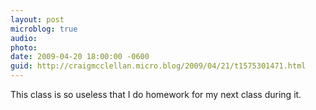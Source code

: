 ```yaml
---
layout: post
microblog: true
audio: 
photo: 
date: 2009-04-20 18:00:00 -0600
guid: http://craigmcclellan.micro.blog/2009/04/21/t1575301471.html
---
```

This class is so useless that I do homework for my next class during it.
